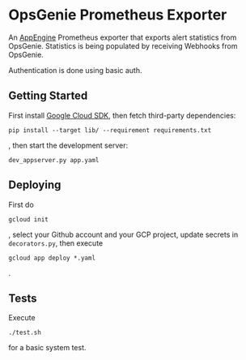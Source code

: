 OpsGenie Prometheus Exporter
============================
An [AppEngine](https://cloud.google.com/appengine/) Prometheus exporter that
exports alert statistics from OpsGenie. Statistics is being populated by
receiving Webhooks from OpsGenie.

Authentication is done using basic auth.

Getting Started
---------------

First install [Google Cloud SDK](https://cloud.google.com/sdk/docs/), then
fetch third-party dependencies:

    pip install --target lib/ --requirement requirements.txt

, then start the development server:

    dev_appserver.py app.yaml

Deploying
---------
First do

    gcloud init

, select your Github account and your GCP project, update secrets in
`decorators.py`, then execute

    gcloud app deploy *.yaml

.

Tests
-----
Execute

    ./test.sh

for a basic system test.

